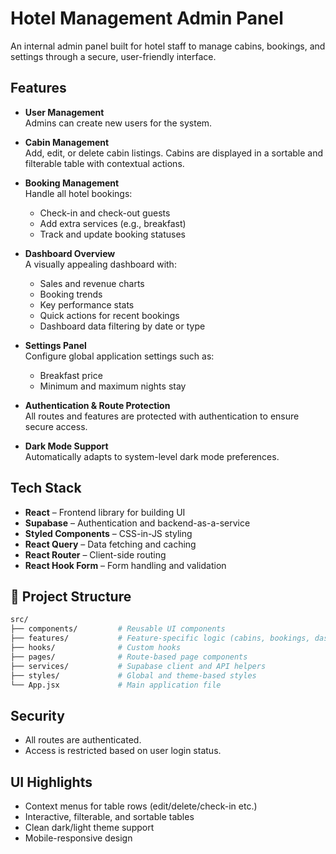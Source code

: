 # Hotel Management Admin Panel

An internal admin panel built for hotel staff to manage cabins, bookings, and settings through a secure, user-friendly interface.

## Features

- **User Management**  
  Admins can create new users for the system.

- **Cabin Management**  
  Add, edit, or delete cabin listings. Cabins are displayed in a sortable and filterable table with contextual actions.

- **Booking Management**  
  Handle all hotel bookings:

  - Check-in and check-out guests
  - Add extra services (e.g., breakfast)
  - Track and update booking statuses

- **Dashboard Overview**  
  A visually appealing dashboard with:

  - Sales and revenue charts
  - Booking trends
  - Key performance stats
  - Quick actions for recent bookings
  - Dashboard data filtering by date or type

- **Settings Panel**  
  Configure global application settings such as:

  - Breakfast price
  - Minimum and maximum nights stay

- **Authentication & Route Protection**  
  All routes and features are protected with authentication to ensure secure access.

- **Dark Mode Support**  
  Automatically adapts to system-level dark mode preferences.

## Tech Stack

- **React** – Frontend library for building UI
- **Supabase** – Authentication and backend-as-a-service
- **Styled Components** – CSS-in-JS styling
- **React Query** – Data fetching and caching
- **React Router** – Client-side routing
- **React Hook Form** – Form handling and validation

## 📂 Project Structure

```bash
src/
├── components/         # Reusable UI components
├── features/           # Feature-specific logic (cabins, bookings, dashboard, etc.)
├── hooks/              # Custom hooks
├── pages/              # Route-based page components
├── services/           # Supabase client and API helpers
├── styles/             # Global and theme-based styles
└── App.jsx             # Main application file
```

## Security

- All routes are authenticated.
- Access is restricted based on user login status.

## UI Highlights

- Context menus for table rows (edit/delete/check-in etc.)
- Interactive, filterable, and sortable tables
- Clean dark/light theme support
- Mobile-responsive design
